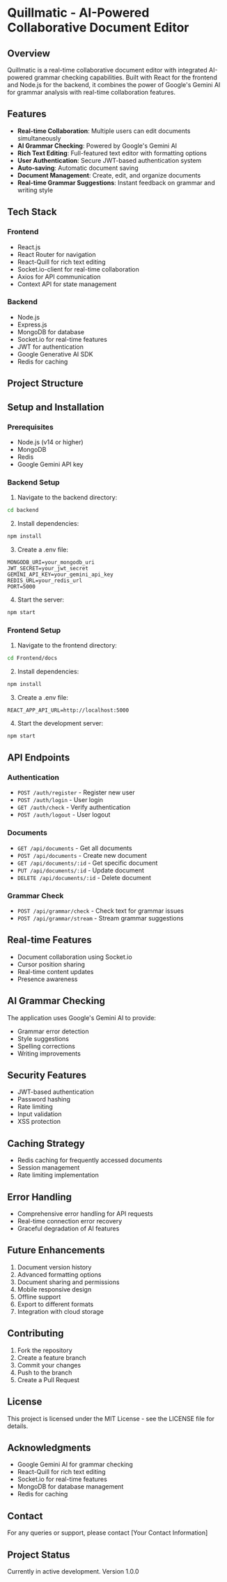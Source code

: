 # Quillmatic  - AI-Powered Collaborative Document Editor

## Overview
Quillmatic  is a real-time collaborative document editor with integrated AI-powered grammar checking capabilities. Built with React for the frontend and Node.js for the backend, it combines the power of Google's Gemini AI for grammar analysis with real-time collaboration features.

## Features
- **Real-time Collaboration**: Multiple users can edit documents simultaneously
- **AI Grammar Checking**: Powered by Google's Gemini AI
- **Rich Text Editing**: Full-featured text editor with formatting options
- **User Authentication**: Secure JWT-based authentication system
- **Auto-saving**: Automatic document saving
- **Document Management**: Create, edit, and organize documents
- **Real-time Grammar Suggestions**: Instant feedback on grammar and writing style

## Tech Stack

### Frontend
- React.js
- React Router for navigation
- React-Quill for rich text editing
- Socket.io-client for real-time collaboration
- Axios for API communication
- Context API for state management

### Backend
- Node.js
- Express.js
- MongoDB for database
- Socket.io for real-time features
- JWT for authentication
- Google Generative AI SDK
- Redis for caching

## Project Structure

## Setup and Installation

### Prerequisites
- Node.js (v14 or higher)
- MongoDB
- Redis
- Google Gemini API key

### Backend Setup
1. Navigate to the backend directory:
```bash
cd backend
```

2. Install dependencies:
```bash
npm install
```

3. Create a .env file:
```env
MONGODB_URI=your_mongodb_uri
JWT_SECRET=your_jwt_secret
GEMINI_API_KEY=your_gemini_api_key
REDIS_URL=your_redis_url
PORT=5000
```

4. Start the server:
```bash
npm start
```

### Frontend Setup
1. Navigate to the frontend directory:
```bash
cd Frontend/docs
```

2. Install dependencies:
```bash
npm install
```

3. Create a .env file:
```env
REACT_APP_API_URL=http://localhost:5000
```

4. Start the development server:
```bash
npm start
```

## API Endpoints

### Authentication
- `POST /auth/register` - Register new user
- `POST /auth/login` - User login
- `GET /auth/check` - Verify authentication
- `POST /auth/logout` - User logout

### Documents
- `GET /api/documents` - Get all documents
- `POST /api/documents` - Create new document
- `GET /api/documents/:id` - Get specific document
- `PUT /api/documents/:id` - Update document
- `DELETE /api/documents/:id` - Delete document

### Grammar Check
- `POST /api/grammar/check` - Check text for grammar issues
- `POST /api/grammar/stream` - Stream grammar suggestions

## Real-time Features
- Document collaboration using Socket.io
- Cursor position sharing
- Real-time content updates
- Presence awareness

## AI Grammar Checking
The application uses Google's Gemini AI to provide:
- Grammar error detection
- Style suggestions
- Spelling corrections
- Writing improvements

## Security Features
- JWT-based authentication
- Password hashing
- Rate limiting
- Input validation
- XSS protection

## Caching Strategy
- Redis caching for frequently accessed documents
- Session management
- Rate limiting implementation

## Error Handling
- Comprehensive error handling for API requests
- Real-time connection error recovery
- Graceful degradation of AI features

## Future Enhancements
1. Document version history
2. Advanced formatting options
3. Document sharing and permissions
4. Mobile responsive design
5. Offline support
6. Export to different formats
7. Integration with cloud storage

## Contributing
1. Fork the repository
2. Create a feature branch
3. Commit your changes
4. Push to the branch
5. Create a Pull Request

## License
This project is licensed under the MIT License - see the LICENSE file for details.

## Acknowledgments
- Google Gemini AI for grammar checking
- React-Quill for rich text editing
- Socket.io for real-time features
- MongoDB for database management
- Redis for caching

## Contact
For any queries or support, please contact [Your Contact Information]

## Project Status
Currently in active development. Version 1.0.0 